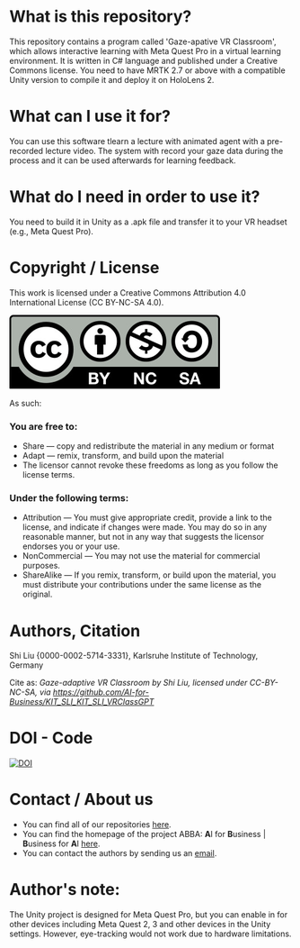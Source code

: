 # What is this repository?
This repository contains a program called 'Gaze-apative VR Classroom', which allows interactive learning with Meta Quest Pro in a virtual learning environment. It is written in C# language and published under a Creative Commons license. You need to have MRTK 2.7 or above with a compatible Unity version to compile it and deploy it on HoloLens 2.

# What can I use it for?
You can use this software tlearn a lecture with animated agent with a pre-recorded lecture video. The system with record your gaze data during the process and it can be used afterwards for learning feedback.

# What do I need in order to use it?
You need to build it in Unity as a .apk file and transfer it to your VR headset (e.g., Meta Quest Pro).

# Copyright / License
This work is licensed under a Creative Commons Attribution 4.0 International License (CC BY-NC-SA 4.0).

![](CC-BY-NC-SA.jpg)
 
As such:

### You are free to:
* Share — copy and redistribute the material in any medium or format
* Adapt — remix, transform, and build upon the material
* The licensor cannot revoke these freedoms as long as you follow the license terms.

### Under the following terms:
* Attribution — You must give appropriate credit, provide a link to the license, and indicate if changes were made. You may do so in any reasonable manner, but not in any way that suggests the licensor endorses you or your use.
* NonCommercial — You may not use the material for commercial purposes.
* ShareAlike — If you remix, transform, or build upon the material, you must distribute your contributions under the same license as the original.


# Authors, Citation
Shi Liu {0000-0002-5714-3331}, Karlsruhe Institute of Technology, Germany

Cite as:
_Gaze-adaptive VR Classroom by Shi Liu, licensed under CC-BY-NC-SA, via https://github.com/AI-for-Business/KIT_SLI_KIT_SLI_VRClassGPT_

# DOI - Code
[![DOI](https://zenodo.org/badge/602155842.svg)](https://zenodo.org/doi/10.5281/zenodo.10836064)

# Contact / About us
* You can find all of our repositories [here](https://github.com/orgs/AI-for-Business/repositories).
* You can find the homepage of the project ABBA: **A**I for **B**usiness | **B**usiness for **A**I
[here](https://abba-project.de/).
* You can contact the authors by sending us an [email](mailto:shi.liu@kit.edu).

# Author's note:
The Unity project is designed for Meta Quest Pro, but you can enable in for other devices including Meta Quest 2, 3 and other devices in the Unity settings. 
However, eye-tracking would not work due to hardware limitations.
